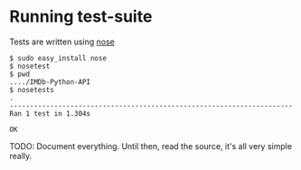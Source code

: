 # Running test-suite

Tests are written using [nose](http://somethingaboutorange.com/mrl/projects/nose/0.11.3/)

    $ sudo easy_install nose
    $ nosetest
    $ pwd
    ..../IMDb-Python-API
    $ nosetests
    .
    ----------------------------------------------------------------------
    Ran 1 test in 1.304s

    OK
    

TODO: Document everything. Until then, read the source, it's all very simple really.